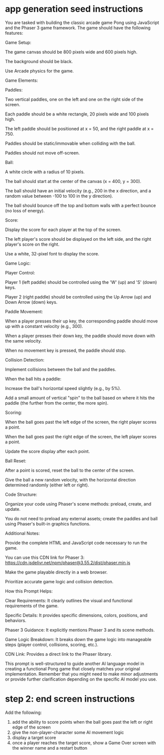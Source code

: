 
# app generation seed instructions

You are tasked with building the classic arcade game Pong using JavaScript and the Phaser 3 game framework. The game should have the following features:

Game Setup:

The game canvas should be 800 pixels wide and 600 pixels high.

The background should be black.

Use Arcade physics for the game.

Game Elements:

Paddles:

Two vertical paddles, one on the left and one on the right side of the screen.

Each paddle should be a white rectangle, 20 pixels wide and 100 pixels high.

The left paddle should be positioned at x = 50, and the right paddle at x = 750.

Paddles should be static/immovable when colliding with the ball.

Paddles should not move off-screen.

Ball:

A white circle with a radius of 10 pixels.

The ball should start at the center of the canvas (x = 400, y = 300).

The ball should have an initial velocity (e.g., 200 in the x direction, and a random value between -100 to 100 in the y direction).

The ball should bounce off the top and bottom walls with a perfect bounce (no loss of energy).

Score:

Display the score for each player at the top of the screen.

The left player's score should be displayed on the left side, and the right player's score on the right.

Use a white, 32-pixel font to display the score.

Game Logic:

Player Control:

Player 1 (left paddle) should be controlled using the 'W' (up) and 'S' (down) keys.

Player 2 (right paddle) should be controlled using the Up Arrow (up) and Down Arrow (down) keys.

Paddle Movement:

When a player presses their up key, the corresponding paddle should move up with a constant velocity (e.g., 300).

When a player presses their down key, the paddle should move down with the same velocity.

When no movement key is pressed, the paddle should stop.

Collision Detection:

Implement collisions between the ball and the paddles.

When the ball hits a paddle:

Increase the ball's horizontal speed slightly (e.g., by 5%).

Add a small amount of vertical "spin" to the ball based on where it hits the paddle (the further from the center, the more spin).

Scoring:

When the ball goes past the left edge of the screen, the right player scores a point.

When the ball goes past the right edge of the screen, the left player scores a point.

Update the score display after each point.

Ball Reset:

After a point is scored, reset the ball to the center of the screen.

Give the ball a new random velocity, with the horizontal direction determined randomly (either left or right).

Code Structure:

Organize your code using Phaser's scene methods: preload, create, and update.

You do not need to preload any external assets; create the paddles and ball using Phaser's built-in graphics functions.

Additional Notes:

Provide the complete HTML and JavaScript code necessary to run the game.

You can use this CDN link for Phaser 3: <https://cdn.jsdelivr.net/npm/phaser@3.55.2/dist/phaser.min.js>

Make the game playable directly in a web browser.

Prioritize accurate game logic and collision detection.

How this Prompt Helps:

Clear Requirements: It clearly outlines the visual and functional requirements of the game.

Specific Details: It provides specific dimensions, colors, positions, and behaviors.

Phaser 3 Guidance: It explicitly mentions Phaser 3 and its scene methods.

Game Logic Breakdown: It breaks down the game logic into manageable steps (player control, collisions, scoring, etc.).

CDN Link: Provides a direct link to the Phaser library.

This prompt is well-structured to guide another AI language model in creating a functional Pong game that closely matches your original implementation. Remember that you might need to make minor adjustments or provide further clarification depending on the specific AI model you use.

# step 2: end screen instructions

Add the following:

1. add the ability to score points when the ball goes past the left or right edge of the screen
2. give the non-player-character some AI movement logic
3. display a target score
4. once a player reaches the target score, show a Game Over screen with the winner name and a restart button
